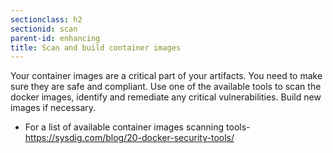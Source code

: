 ```yaml
---
sectionclass: h2
sectionid: scan
parent-id: enhancing
title: Scan and build container images
---
```


Your container images are a critical part of your artifacts. You need to make sure they are safe and compliant. 
Use one of the available tools to scan the docker images, identify and remediate any critical vulnerabilities. Build new images if necessary. 


-  For a list of available container images scanning tools- <https://sysdig.com/blog/20-docker-security-tools/>
